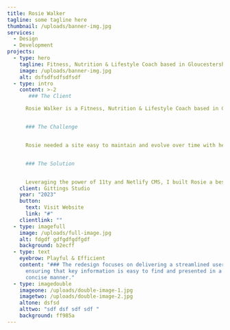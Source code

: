 ```yaml
---
title: Rosie Walker
tagline: some tagline here
thumbnail: /uploads/banner-img.jpg
services:
  - Design
  - Development
projects:
  - type: hero
    tagline: Fitness, Nutrition & Lifestyle Coach based in Gloucestershire, UK
    image: /uploads/banner-img.jpg
    alt: dsfsdfsdfsdfsdf
  - type: intro
    content: >-2
       ### The Client

      Rosie Walker is a Fitness, Nutrition & Lifestyle Coach based in Gloucestershire, UK. She helps her clients to reach their health and wellness goals. With over 5 years of experience in the field, Rosie has a proven track record of empowering clients to make lasting changes in their lives.


      ### The Challenge


      Rosie needed a site easy to maintain and evolve over time with her new venture. The most important thing was to provide a means for Rosie to write content to a blog covering any of her three core services. It needed to be fast, efficient and easy-to-use.


      ### The Solution


      Leveraging the power of 11ty and Netlify CMS, I built Rosie a bespoke website with everything she needs to manage her content and provide the user with a great experience.
    client: Gittings Studio
    year: "2023"
    button:
      text: Visit Website
      link: "#"
    clientlink: ""
  - type: imagefull
    image: /uploads/full-image.jpg
    alt: fdgdf gdfgdfgdfgdf
    background: b2ecff
  - type: text
    eyebrow: Playful & Efficient
    content: "### The redesign focuses on delivering a streamlined user experience,
      ensuring that key information is easy to find and presented in a clear and
      concise manner."
  - type: imagedouble
    imageone: /uploads/double-image-1.jpg
    imagetwo: /uploads/double-image-2.jpg
    altone: dsfsd
    alttwo: "sdf dsf sdf sdf "
    background: ff985a
---
```

